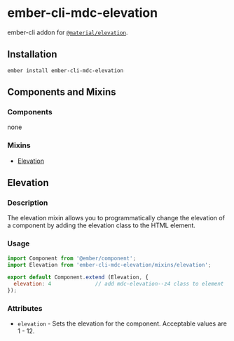 ember-cli-mdc-elevation
======================

ember-cli addon for [`@material/elevation`](https://github.com/material-components/material-components-web/tree/master/packages/mdc-elevation).

Installation
------------

    ember install ember-cli-mdc-elevation

Components and Mixins
-----------------------

### Components

none

### Mixins

* [Elevation](#elevation)

Elevation
-----------

### Description

The elevation mixin allows you to programmatically change the elevation of a 
component by adding the elevation class to the HTML element.

### Usage

```javascript
import Component from '@ember/component';
import Elevation from 'ember-cli-mdc-elevation/mixins/elevation';

export default Component.extend (Elevation, {
  elevation: 4              // add mdc-elevation--z4 class to element
});

```

### Attributes

* `elevation` - Sets the elevation for the component. Acceptable values are 1 - 12.



